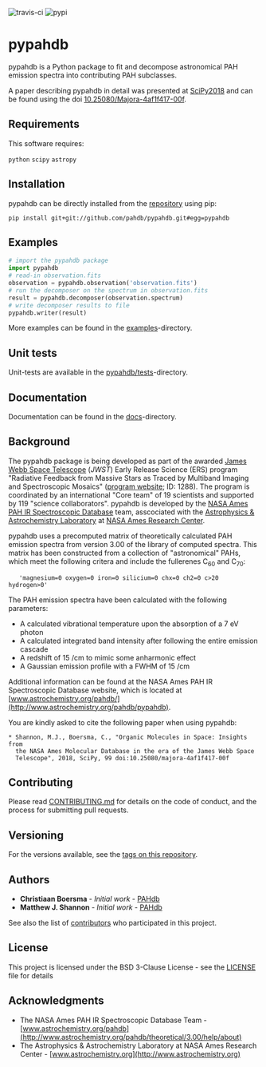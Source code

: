 ![travis-ci](https://img.shields.io/travis/PAHdb/pypahdb.svg "Logo Title Text 1") ![pypi](https://img.shields.io/pypi/v/pypahdb.svg "Logo Title Text 1")

# pypahdb

pypahdb is a Python package to fit and decompose astronomical PAH
emission spectra into contributing PAH subclasses.

A paper describing pypahdb in detail was presented at
[SciPy2018](https://scipy2018.scipy.org) and can be found using the
doi
[10.25080/Majora-4af1f417-00f](http://doi.org/10.25080/Majora-4af1f417-00f).

## Requirements

This software requires:

``python``
``scipy``
``astropy``

## Installation

pypahdb can be directly installed from the
[repository](https://github.com/pahdb/pypahdb) using pip:

``pip install git+git://github.com/pahdb/pypahdb.git#egg=pypahdb``

## Examples

```python
# import the pypahdb package
import pypahdb
# read-in observation.fits
observation = pypahdb.observation('observation.fits')
# run the decomposer on the spectrum in observation.fits
result = pypahdb.decomposer(observation.spectrum)
# write decomposer results to file
pypahdb.writer(result)
```
More examples can be found in the
[examples](examples)-directory.

## Unit tests

Unit-tests are available in the
[pypahdb/tests](pypahdb/tests)-directory.

## Documentation

Documentation can be found in the
[docs](docs)-directory.

## Background

The pypahdb package is being developed as part of the awarded [James
Webb Space Telescope](https://www.jwst.nasa.gov/) (*JWST*) Early
Release Science (ERS) program "Radiative Feedback from Massive Stars
as Traced by Multiband Imaging and Spectroscopic Mosaics" ([program
website](http://jwst-ism.org/); ID: 1288). The program is coordinated
by an international "Core team" of 19 scientists and supported by 119
"science collaborators". pypahdb is developed by the [NASA Ames PAH IR
Spectroscopic Database](http://www.astrochemistry.org/pahdb/) team,
asscociated with the [Astrophysics & Astrochemistry
Laboratory](http://www.astrochemistry.org) at [NASA Ames Research
Center](https://www.nasa.gov/centers/ames).

pypahdb uses a precomputed matrix of theoretically calculated PAH
emission spectra from version 3.00 of the library of computed
spectra. This matrix has been constructed from a collection of
"astronomical" PAHs, which meet the following critera and include the
fullerenes C<sub>60</sub> and C<sub>70</sub>:

       'magnesium=0 oxygen=0 iron=0 silicium=0 chx=0 ch2=0 c>20 hydrogen>0'

The PAH emission spectra have been calculated with the following
parameters:

* A calculated vibrational temperature upon the absorption of a 7 eV
  photon
* A calculated integrated band intensity after following the entire emission cascade
* A redshift of 15 /cm to mimic some anharmonic effect
* A Gaussian emission profile with a FWHM of 15 /cm

Additional information can be found at the NASA Ames PAH IR
Spectroscopic Database website, which is located at
[www.astrochemistry.org/pahdb/](http://www.astrochemistry.org/pahdb/pypahdb).

You are kindly asked to cite the following paper when using pypahdb:

	* Shannon, M.J., Boersma, C., "Organic Molecules in Space: Insights from
	  the NASA Ames Molecular Database in the era of the James Webb Space
      Telescope", 2018, SciPy, 99 doi:10.25080/majora-4af1f417-00f

## Contributing

Please read [CONTRIBUTING.md](CONTRIBUTING.md)
for details on the code of conduct, and the process for submitting
pull requests.

## Versioning

For the versions available, see the
[tags on this repository](https://github.com/pahdb/pypahdb/tags).

## Authors

* **Christiaan Boersma** - *Initial work* - [PAHdb](https://github.com/pahdb)
* **Matthew J. Shannon** - *Initial work* - [PAHdb](https://github.com/pahdb)

See also the list of [contributors](CONTRIBUTORS) who participated
in this project.

## License

This project is licensed under the BSD 3-Clause License - see the
[LICENSE](LICENSE) file for details

## Acknowledgments

* The NASA Ames PAH IR Spectroscopic Database Team -
  [www.astrochemistry.org/pahdb](http://www.astrochemistry.org/pahdb/theoretical/3.00/help/about)
* The Astrophysics & Astrochemistry Laboratory at NASA Ames Research
  Center - [www.astrochemistry.org](http://www.astrochemistry.org)
